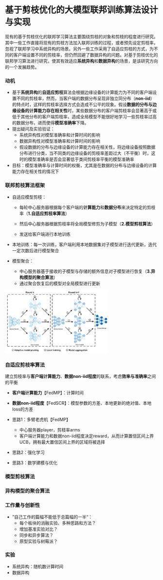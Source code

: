 # 基于剪枝优化的大模型联邦训练算法设计与实现

现有的基于剪枝优化的联邦学习算法主要围绕剪枝的对象和剪枝的程度进行研究。其中一些工作直接将现有的剪枝方法加入联邦训练的过程，或者预先设定剪枝率，忽视了联邦学习中系统异构的场景。另外一些工作采用了自适应剪枝的方式，为不同的客户端设置不同的剪枝率，但仍然回避了数据异构的问题。对基于剪枝优化的联邦学习算法进行研究，使其有效适应**系统异构**和**数据异构**的场景，是该研究方向的一个发展趋势。



### 动机

- 基于**系统异构**的**自适应剪枝**算法会根据边缘设备的计算能力为不同的客户端设置不同的剪枝率，然而，当客户端的数据分布呈现非独立同分布（**non-iid**）的特点时，这样的剪枝率选择方式会造成不公平的现象。假设**数据的分布与边缘设备的计算能力存在相关性**时，某些数据分布的客户端剪枝率会显著高于或低于其他分布的客户端剪枝率，造成全局模型不能很好地学习一些剪枝率过高的数据分布，进而使得**模型准确率**下降。
- 提出疑问及实验验证：
  - 系统异构性对模型准确率和计算时间的影响
  - 数据异构性对模型准确率和计算时间的影响
  - 假设数据的分布与边缘设备的计算能力存在相关性，将边缘设备按照数据分布进行分类，当不同类的边缘设备的剪枝率差距过大（不平衡）时，这时的模型准确率是否会显著低于类间剪枝率平衡的模型准确率
- 目标：模型准确率与计算时间的权衡，尤其是在数据的分布与边缘设备的计算能力存在相关性的情况下



### 联邦剪枝算法框架

- 自适应模型剪枝：

  - 每轮中心服务器根据每个客户端的**计算能力**和**数据分布**来决定特定的剪枝率（**1.自适应剪枝率算法**）

  - 然后中心服务器根据剪枝率将全局模型修剪为子模型（**2.模型剪枝算法**）

  - 发送给客户端进行本地训练

- 本地训练：每一次训练，客户端利用本地数据集对子模型进行迭代更新，迭代一定次数后进行模型聚合


- 模型聚合：
  - 中心服务器基于接收的子模型与存储的额外信息对子模型进行恢复（**3.异构模型的聚合算法**）
  - 通过聚合恢复后的模型对全局模型进行更新

<img src="https://raw.githubusercontent.com/ailianligit/ailianligit.github.io/main/images/202302/20230211_1676109142.png" alt="image-20230207065103956" style="zoom: 33%;" />



### 自适应剪枝率算法

建立剪枝率与**客户端计算能力**、**数据non-iid程度**的联系，考虑**效率与准确率**之间的平衡

- **客户端计算能力**【FedMP】：计算时间

- **数据non-iid程度**【FedSCR】：模型参数的方差、本地更新的绝对值、本地loss的方差

- 思路1：多臂老虎机【FedMP】
  - 中心服务器player，剪枝率arms
  - 客户端计算能力和数据non-iid程度决定reward，从而计算置信区间上界UCB，拥有最大置信区间上界的区域将被选择
- 思路2：强化学习
- 思路3：数学建模与优化



### 模型剪枝算法



### 异构模型的聚合算法



### 工作量与创新性

- ”自己工作的篇幅不能低于总篇幅的一半“：
  - 每个板块的消融实验、多种思路和方法？
  - 增加基准实验对比？
  - 同步和异步算法？
  - 原型实验与树莓派？



### 实验

- 系统异构：随机数计算时间
- 数据异构